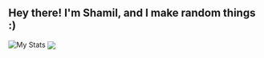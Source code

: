 ## Hey there! I'm Shamil, and I make random things :)

![My Stats](https://github-readme-stats.vercel.app/api?username=shamil-fd&show_icons=true&theme=radical)
<a href="https://dsc.bio/Shamil">
  <img align="center" src="https://github-readme-stats.vercel.app/api/pin/?username=shamil-fd&repo=subredditapi#js.github.io&theme=radical" />
</a>
